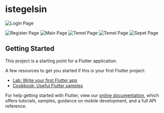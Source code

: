 # istegelsin

![Login Page](https://i.hizliresim.com/dzjb5fj.jpg)


![Register Page](https://i.hizliresim.com/c1m2lij.jpg)
![Main Page](https://i.hizliresim.com/4yo40ab.jpg)
![Temel Page](https://i.hizliresim.com/88fpe82.jpg)
![Temel Page](https://i.hizliresim.com/7t89koy.jpg)
![Sepet Page](https://i.hizliresim.com/b6g8d8o.jpg)

## Getting Started

This project is a starting point for a Flutter application.

A few resources to get you started if this is your first Flutter project:

- [Lab: Write your first Flutter app](https://flutter.dev/docs/get-started/codelab)
- [Cookbook: Useful Flutter samples](https://flutter.dev/docs/cookbook)

For help getting started with Flutter, view our
[online documentation](https://flutter.dev/docs), which offers tutorials,
samples, guidance on mobile development, and a full API reference.
